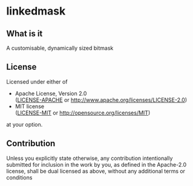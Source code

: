 <!-- linkedmask/README.md -->

# linkedmask

## What is it
A customisable, dynamically sized bitmask

## License
Licensed under either of
 * Apache License, Version 2.0  
   ([LICENSE-APACHE](LICENSE-APACHE) or http://www.apache.org/licenses/LICENSE-2.0)
 * MIT license  
   ([LICENSE-MIT](LICENSE-MIT) or http://opensource.org/licenses/MIT)

at your option.

## Contribution
Unless you explicitly state otherwise, any contribution intentionally submitted
for inclusion in the work by you, as defined in the Apache-2.0 license, shall be
dual licensed as above, without any additional terms or conditions

